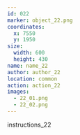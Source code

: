 ```yaml
---
id: 022
marker: object_22.png
coordinates:
  x: 7550
  y: 1950
size:
  width: 600
  height: 430
name: name_22
author: author_22
location: common
action: action_22
images:
  - 22_01.png
  - 22_02.png
---
```


instructions_22
